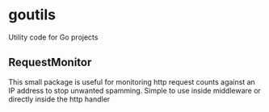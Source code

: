 # goutils
Utility code for Go projects

## RequestMonitor
This small package is useful for monitoring http request counts against an IP address to 
stop unwanted spamming.  Simple to use inside middleware or directly inside the http handler
